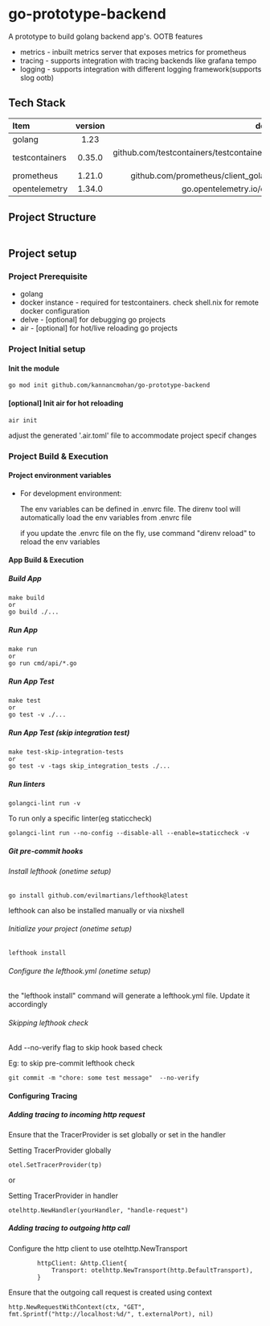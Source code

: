 # go-prototype-backend
A prototype to build golang backend app's.
OOTB features
* metrics - inbuilt metrics server that exposes metrics for prometheus
* tracing - supports integration with tracing backends like grafana tempo
* logging - supports integration with different logging framework(supports slog ootb)


## Tech Stack 
| Item                                       | version      | desc                                                |
| :----------------------------------------- | :----------: | --------------------------------------------------: |
| golang                                     |   1.23       |                                                     |
| testcontainers                             |   0.35.0     |  github.com/testcontainers/testcontainers-go        |
| prometheus                                 |   1.21.0     |  github.com/prometheus/client_golang                |
| opentelemetry                              |   1.34.0     |  go.opentelemetry.io/otel                           |

## Project Structure
```

```
## Project setup 

### Project Prerequisite 
* golang
* docker instance - required for testcontainers. check shell.nix for remote docker configuration
* delve - [optional] for debugging go projects
* air - [optional] for hot/live reloading go projects

### Project Initial setup

#### Init the module 
```
go mod init github.com/kannancmohan/go-prototype-backend
```

#### [optional] Init air for hot reloading
```
air init
```
adjust the generated '.air.toml' file to accommodate project specif changes

### Project Build & Execution

#### Project environment variables 

* For development environment:

     The env variables can be defined in .envrc file. The direnv tool will automatically load the env variables from .envrc file
     
     if you update the .envrc file on the fly, use command "direnv reload" to reload the env variables

#### App Build & Execution

##### Build App
```
make build
or
go build ./...
```

##### Run App
```
make run
or
go run cmd/api/*.go
```

##### Run App Test
```
make test
or
go test -v ./...
```

##### Run App Test (skip integration test)
```
make test-skip-integration-tests
or
go test -v -tags skip_integration_tests ./...
```
##### Run linters
```
golangci-lint run -v
```

To run only a specific linter(eg staticcheck)
```
golangci-lint run --no-config --disable-all --enable=staticcheck -v
```
##### Git pre-commit hooks

###### Install lefthook (onetime setup)
```
go install github.com/evilmartians/lefthook@latest
```
lefthook can also be installed manually or via nixshell

###### Initialize your project (onetime setup)
```
lefthook install
```

###### Configure the lefthook.yml (onetime setup)
the "lefthook install" command will generate a lefthook.yml file. Update it accordingly

###### Skipping lefthook check
Add --no-verify flag to skip hook based check

Eg: to skip pre-commit lefthook check 
```
git commit -m "chore: some test message"  --no-verify
```


#### Configuring Tracing 
##### Adding tracing to incoming http request 
Ensure that the TracerProvider is set globally or set in the handler 

Setting TracerProvider globally 
```
otel.SetTracerProvider(tp)
```

or

Setting TracerProvider in handler
```
otelhttp.NewHandler(yourHandler, "handle-request")
```

##### Adding tracing to outgoing http call
Configure the http client to use otelhttp.NewTransport 
```
		httpClient: &http.Client{
			Transport: otelhttp.NewTransport(http.DefaultTransport),
		}
```

Ensure that the outgoing call request is created using context 
```
http.NewRequestWithContext(ctx, "GET", fmt.Sprintf("http://localhost:%d/", t.externalPort), nil)
```
